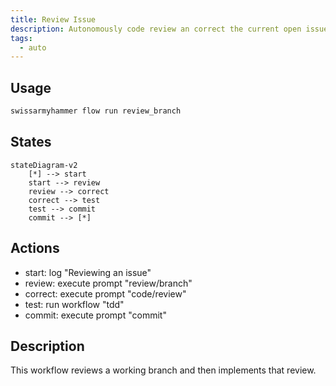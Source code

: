 ```yaml
---
title: Review Issue
description: Autonomously code review an correct the current open issue.
tags:
  - auto
---
```


## Usage

```bash
swissarmyhammer flow run review_branch

```

## States

```mermaid
stateDiagram-v2
    [*] --> start
    start --> review
    review --> correct
    correct --> test
    test --> commit
    commit --> [*]
```

## Actions

- start: log "Reviewing an issue"
- review: execute prompt "review/branch"
- correct: execute prompt "code/review"
- test: run workflow "tdd"
- commit: execute prompt "commit"

## Description

This workflow reviews a working branch and then implements that review.

